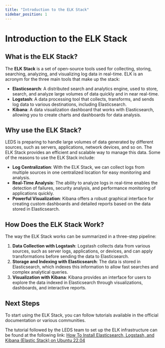 ```yaml
---
title: "Introduction to the ELK Stack"
sidebar_position: 1
---
```


# Introduction to the ELK Stack

## What is the ELK Stack?

The **ELK Stack** is a set of open-source tools used for collecting, storing, searching, analyzing, and visualizing log data in real-time. ELK is an acronym for the three main tools that make up the stack:

- **Elasticsearch**: A distributed search and analytics engine, used to store, search, and analyze large volumes of data quickly and in near real-time.
- **Logstash**: A data processing tool that collects, transforms, and sends log data to various destinations, including Elasticsearch.
- **Kibana**: A data visualization dashboard that works with Elasticsearch, allowing you to create charts and dashboards for data analysis.

## Why use the ELK Stack?

LEDS is preparing to handle large volumes of data generated by different sources, such as servers, applications, network devices, and so on. The ELK Stack provides an efficient and scalable way to manage this data. Some of the reasons to use the ELK Stack include:

- **Log Centralization**: With the ELK Stack, we can collect logs from multiple sources in one centralized location for easy monitoring and analysis.
- **Real-Time Analysis**: The ability to analyze logs in real-time enables the detection of failures, security analysis, and performance monitoring of applications quickly.
- **Powerful Visualization**: Kibana offers a robust graphical interface for creating custom dashboards and detailed reports based on the data stored in Elasticsearch.

## How Does the ELK Stack Work?

The way the ELK Stack works can be summarized in a three-step pipeline:

1. **Data Collection with Logstash**: Logstash collects data from various sources, such as server logs, applications, or devices, and can apply transformations before sending the data to Elasticsearch.
2. **Storage and Indexing with Elasticsearch**: The data is stored in Elasticsearch, which indexes this information to allow fast searches and complex analytical queries.
3. **Visualization with Kibana**: Kibana provides an interface for users to explore the data indexed in Elasticsearch through visualizations, dashboards, and interactive reports.

## Next Steps

To start using the ELK Stack, you can follow tutorials available in the official documentation or various communities.

The tutorial followed by the LEDS team to set up the ELK infrastructure can be found at the following link: [How To Install Elasticsearch, Logstash, and Kibana (Elastic Stack) on Ubuntu 22.04](https://www.digitalocean.com/community/tutorials/how-to-install-elasticsearch-logstash-and-kibana-elastic-stack-on-ubuntu-22-04#step-5-exploring-kibana-dashboards)